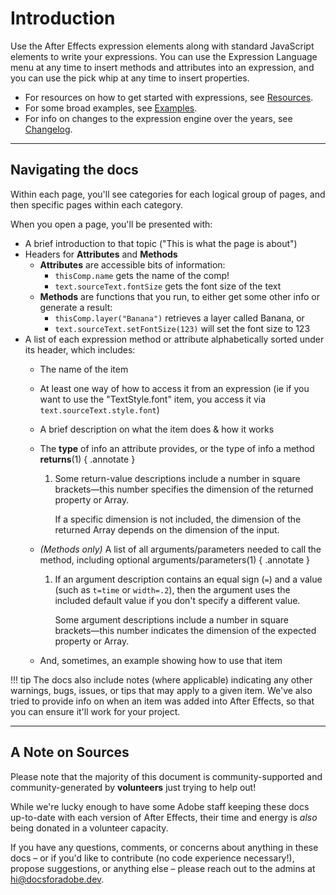 # Introduction

Use the After Effects expression elements along with standard JavaScript elements to write your expressions. You can use the Expression Language menu at any time to insert methods and attributes into an expression, and you can use the pick whip at any time to insert properties.

- For resources on how to get started with expressions, see [Resources](./introduction/resources.md).
- For some broad examples, see [Examples](./introduction/examples.md).
- For info on changes to the expression engine over the years, see [Changelog](./introduction/changelog.md).

---

## Navigating the docs

Within each page, you'll see categories for each logical group of pages, and then specific pages within each category.

When you open a page, you'll be presented with:

- A brief introduction to that topic ("This is what the page is about")
- Headers for **Attributes** and **Methods**
    - **Attributes** are accessible bits of information:
        - `thisComp.name` gets the name of the comp!
        - `text.sourceText.fontSize` gets the font size of the text
    - **Methods** are functions that you run, to either get some other info or generate a result:
        - `thisComp.layer("Banana")` retrieves a layer called Banana, or
        - `text.sourceText.setFontSize(123)` will set the font size to 123
- A list of each expression method or attribute alphabetically sorted under its header, which includes:
    - The name of the item
    - At least one way of how to access it from an expression (ie if you want to use the "TextStyle.font" item, you access it via `text.sourceText.style.font`)
    - A brief description on what the item does & how it works
    - The **type** of info an attribute provides, or the type of info a method **returns**(1)
        { .annotate }
        1.  Some return-value descriptions include a number in square brackets—this number specifies the dimension of the returned property or Array.

            If a specific dimension is not included, the dimension of the returned Array depends on the dimension of the input.

    - *(Methods only)* A list of all arguments/parameters needed to call the method, including optional arguments/parameters(1)
        { .annotate }
        1.  If an argument description contains an equal sign (`=`) and a value (such as `t=time` or `width=.2`), then the argument uses the included default value if you don't specify a different value.

            Some argument descriptions include a number in square brackets—this number indicates the dimension of the expected property or Array.

    - And, sometimes, an example showing how to use that item

!!! tip
    The docs also include notes (where applicable) indicating any other warnings, bugs, issues, or tips that may apply to a given item. We've also tried to provide info on when an item was added into After Effects, so that you can ensure it'll work for your project.

---

## A Note on Sources

Please note that the majority of this document is community-supported and community-generated by **volunteers** just trying to help out!

While we're lucky enough to have some Adobe staff keeping these docs up-to-date with each version of After Effects, their time and energy is *also* being donated in a volunteer capacity.

If you have any questions, comments, or concerns about anything in these docs – or if you'd like to contribute (no code experience necessary!), propose suggestions, or anything else – please reach out to the admins at [hi@docsforadobe.dev](mailto:hi@docsforadobe.dev).
